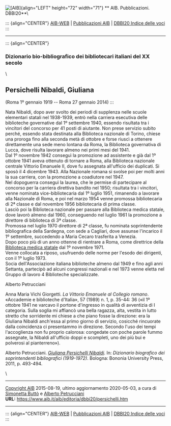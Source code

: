 ![\[AIB\]](/aib/wi/aibv72.gif){align="LEFT" height="72" width="71"}
** AIB. Pubblicazioni. DBBI20**\

::: {align="CENTER"}
[AIB-WEB](/) \| [Pubblicazioni AIB](/pubblicazioni/) \| [DBBI20 Indice
delle voci](dbbi20.htm)
:::

------------------------------------------------------------------------

::: {align="CENTER"}
### Dizionario bio-bibliografico dei bibliotecari italiani del XX secolo

\

## Persichelli Nibaldi, Giuliana

(Roma 1º gennaio 1919 -- Roma 27 gennaio 2014)
:::

Nata Nibaldi, dopo aver svolto dei periodi di supplenza nelle scuole
elementari statali nel 1938-1939, entrò nella carriera esecutiva delle
biblioteche governative dal 1º settembre 1940, essendo risultata tra i
vincitori del concorso per 41 posti di aiutante. Non prese servizio
subito perché, essendo stata destinata alla Biblioteca nazionale di
Torino, chiese una proroga fino alla seconda metà di ottobre e forse
riuscì a ottenere direttamente una sede meno lontana da Roma, la
Biblioteca governativa di Lucca, dove risulta lavorare almeno nei primi
mesi del 1941.\
Dal 1º novembre 1942 conseguì la promozione ad assistente e già dal 1º
ottobre 1941 aveva ottenuto di tornare a Roma, alla Biblioteca nazionale
centrale Vittorio Emanuele II, dove fu assegnata all\'ufficio dei
duplicati. Si sposò il 4 dicembre 1943. Alla Nazionale romana si svolse
poi per molti anni la sua carriera, con la promozione a coadiutore nel
1947.\
Nel dopoguerra conseguì la laurea, che le permise di partecipare al
concorso per la carriera direttiva bandito nel 1950; risultata tra i
vincitori, venne nominata vice-bibliotecaria dal 1º luglio 1951,
rimanendo a lavorare alla Nazionale di Roma, e poi nel marzo 1954 venne
promossa bibliotecaria di 2ª classe e dal novembre 1956 bibliotecaria di
prima classe.\
Lasciò poi la Biblioteca nazionale per passare alla Biblioteca medica
statale, dove lavorò almeno dal 1960, conseguendo nel luglio 1961 la
promozione a direttore di biblioteca di 3ª classe.\
Promossa nel luglio 1970 direttore di 2ª classe, fu nominata
soprintendente bibliografica della Sardegna, con sede a Cagliari, dove
assunse l\'incarico il 1º settembre, succedendo a Maria Cecaro
trasferita a Venezia.\
Dopo poco più di un anno ottenne di rientrare a Roma, come direttrice
della [Biblioteca medica statale](/aib/stor/teche/rm-med.htm) dal 1º
novembre 1971.\
Venne collocata a riposo, usufruendo delle norme per l\'esodo dei
dirigenti, con il 1º luglio 1973.\
Socia dell\'Associazione italiana biblioteche almeno dal 1949 e fino
agli anni Settanta, partecipò ad alcuni congressi nazionali e nel 1973
venne eletta nel Gruppo di lavoro 4 Biblioteche specializzate.

Alberto Petrucciani

Anna Maria Vichi Giorgetti. *La Vittorio Emanuele al Collegio romano*.
«Accademie e biblioteche d\'Italia», 57 (1989) n. 1, p. 35-44: 36 («il
1º ottobre 1941 ne varcavo il portone d\'ingresso in qualità di
avventizia di I categoria. Sulla soglia mi affiancò una bella ragazza,
alta, vestita in lutto stretto che sorridente mi chiese a che piano
fosse la direzione: era la Giuliana Nibaldi anch\'essa al primo giorno
di servizio, cosicché rincuorate dalla coincidenza ci presentammo in
direzione. Secondo l\'uso dei tempi l\'accoglienza non fu proprio
calorosa: congedate con poche parole fummo assegnate, la Nibaldi
all\'ufficio doppi e scompleti, uno dei più bui e polverosi al
pianterreno»).

Alberto Petrucciani. *[Giuliana Persichelli
Nibaldi](https://www.academia.edu/12413805/Giuliana_Persichelli_Nibaldi)*.
In: *Dizionario biografico dei soprintendenti bibliografici
(1919-1972)*. Bologna: Bononia University Press, 2011, p. 493-494.

\

------------------------------------------------------------------------

[Copyright AIB](/su-questo-sito/dichiarazione-di-copyright-aib-web/)
2015-08-19, ultimo aggiornamento 2020-05-03, a cura di [Simonetta
Buttò](/aib/redazione3.htm) e [Alberto
Petrucciani](/su-questo-sito/redazione-aib-web/)\
**URL:** https://www.aib.it/aib/editoria/dbbi20/persichelli.htm

------------------------------------------------------------------------

::: {align="CENTER"}
[AIB-WEB](/) \| [Pubblicazioni AIB](/pubblicazioni/) \| [DBBI20 Indice
delle voci](dbbi20.htm)
:::

